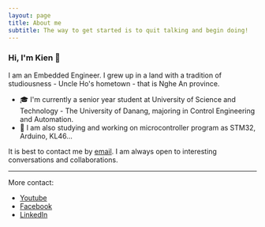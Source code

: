 ```yaml
---
layout: page
title: About me
subtitle: The way to get started is to quit talking and begin doing!
---
```

### Hi, I'm Kien 👋

I am an Embedded Engineer. I grew up in a land with a tradition of studiousness - Uncle Ho's hometown - that is Nghe An province.
- 🎓 I'm currently a senior year student at University of Science and Technology - The University of Danang, majoring in Control Engineering and Automation.
- 🔭 I am also studying and working on microcontroller program as STM32, Arduino, KL46...
  
It is best to contact me by [email](vankienk16a1@gmail.com). I am always open to interesting conversations and collaborations.

---
More contact:
- [Youtube](https://www.youtube.com/channel/UCSy1u4KBVBzd5cPgRgEmKzw)
- [Facebook](https://www.facebook.com/kine0612)
- [LinkedIn](https://www.linkedin.com/in/nguyen-kien-22b892256/)
